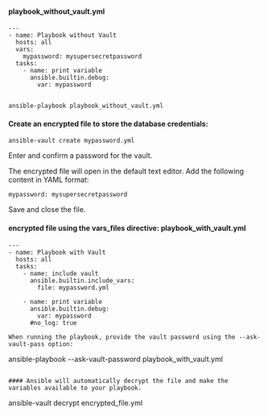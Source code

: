 #### playbook_without_vault.yml

```
---
- name: Playbook without Vault
  hosts: all
  vars:
    mypassword: mysupersecretpassword
  tasks:
    - name: print variable
      ansible.builtin.debug:
        var: mypassword
        
```

```
ansible-playbook playbook_without_vault.yml
```

#### Create an encrypted file to store the database credentials:

```
ansible-vault create mypassword.yml
```
Enter and confirm a password for the vault.

The encrypted file will open in the default text editor. Add the following content in YAML format:
```
mypassword: mysupersecretpassword

```
Save and close the file.

#### encrypted file using the vars_files directive: playbook_with_vault.yml 
```
---
- name: Playbook with Vault
  hosts: all
  tasks:
    - name: include vault
      ansible.builtin.include_vars:
        file: mypassword.yml

    - name: print variable
      ansible.builtin.debug:
        var: mypassword
      #no_log: true  

When running the playbook, provide the vault password using the --ask-vault-pass option:

```
ansible-playbook --ask-vault-password playbook_with_vault.yml
```

#### Ansible will automatically decrypt the file and make the variables available to your playbook.

```
ansible-vault decrypt encrypted_file.yml

```

